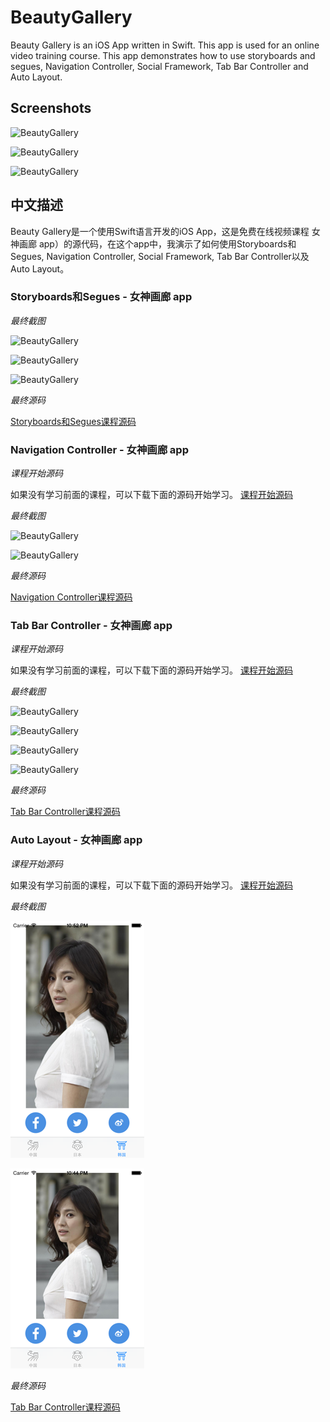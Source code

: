 BeautyGallery
=============

Beauty Gallery is an iOS App written in Swift. This app is used for an online video training course. This app demonstrates how to use storyboards and segues, Navigation Controller, Social Framework, Tab Bar Controller and Auto Layout.

## Screenshots
![BeautyGallery](https://github.com/JakeLin/BeautyGallery/blob/master/Screenshots/1.png)

![BeautyGallery](https://github.com/JakeLin/BeautyGallery/blob/master/Screenshots/2.png)

![BeautyGallery](https://github.com/JakeLin/BeautyGallery/blob/master/Screenshots/3.png)


## 中文描述
Beauty Gallery是一个使用Swift语言开发的iOS App，这是免费在线视频课程 女神画廊 app）的源代码，在这个app中，我演示了如何使用Storyboards和Segues, Navigation Controller, Social Framework, Tab Bar Controller以及Auto Layout。

### Storyboards和Segues  - 女神画廊 app

*最终截图*

![BeautyGallery](https://github.com/JakeLin/BeautyGallery/blob/master/Screenshots/1.png)

![BeautyGallery](https://github.com/JakeLin/BeautyGallery/blob/master/Screenshots/2.png)

![BeautyGallery](https://github.com/JakeLin/BeautyGallery/blob/master/Screenshots/3.png)

*最终源码*

[Storyboards和Segues课程源码](https://github.com/JakeLin/BeautyGallery/archive/V1.zip)


### Navigation Controller  - 女神画廊 app
*课程开始源码*

如果没有学习前面的课程，可以下载下面的源码开始学习。
[课程开始源码](https://github.com/JakeLin/BeautyGallery/archive/V1.zip)

*最终截图*

![BeautyGallery](https://github.com/JakeLin/BeautyGallery/blob/master/Screenshots/4.png)

![BeautyGallery](https://github.com/JakeLin/BeautyGallery/blob/master/Screenshots/5.png)


*最终源码*

[Navigation Controller课程源码](https://github.com/JakeLin/BeautyGallery/archive/V2.zip)

### Tab Bar Controller  - 女神画廊 app
*课程开始源码*

如果没有学习前面的课程，可以下载下面的源码开始学习。
[课程开始源码](https://github.com/JakeLin/BeautyGallery/archive/V2.zip)

*最终截图*

![BeautyGallery](https://github.com/JakeLin/BeautyGallery/blob/master/Screenshots/6.png)

![BeautyGallery](https://github.com/JakeLin/BeautyGallery/blob/master/Screenshots/7.png)

![BeautyGallery](https://github.com/JakeLin/BeautyGallery/blob/master/Screenshots/8.png)

![BeautyGallery](https://github.com/JakeLin/BeautyGallery/blob/master/Screenshots/9.png)

*最终源码*

[Tab Bar Controller课程源码](https://github.com/JakeLin/BeautyGallery/archive/V3.zip)


### Auto Layout - 女神画廊 app
*课程开始源码*

如果没有学习前面的课程，可以下载下面的源码开始学习。
[课程开始源码](https://github.com/JakeLin/BeautyGallery/archive/V3.zip)

*最终截图*

![BeautyGallery](https://github.com/JakeLin/BeautyGallery/blob/master/Screenshots/10.png)

![BeautyGallery](https://github.com/JakeLin/BeautyGallery/blob/master/Screenshots/11.png)

*最终源码*

[Tab Bar Controller课程源码](https://github.com/JakeLin/BeautyGallery/archive/V4.zip)
